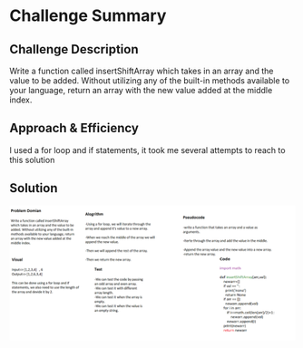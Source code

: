 # Challenge Summary

## Challenge Description
Write a function called insertShiftArray which takes in an array and the value to be added. Without utilizing any of the built-in methods available to your language, return an array with the new value added at the middle index.

## Approach & Efficiency
I used a for loop and if statements, it took me several attempts to reach to this solution

## Solution
![demo](/assets/array_shift.png)
